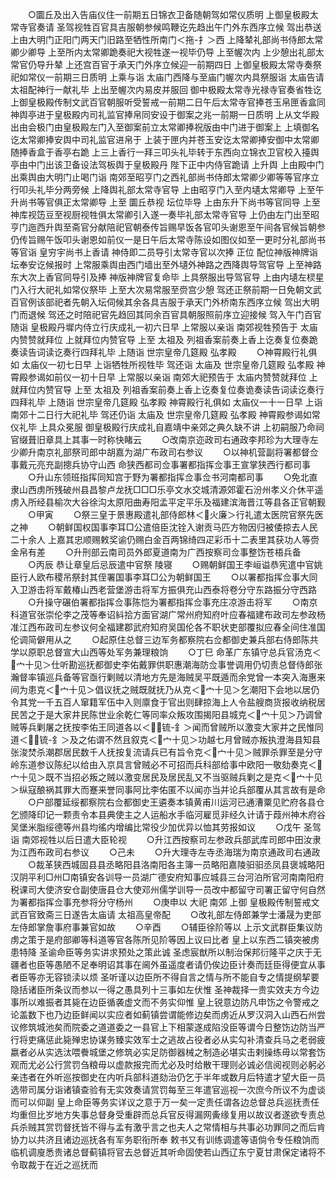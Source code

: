 <!-- { "loadSidebar": true } -->
　　○圜丘及出入告庙仪住一前期五日锦衣卫备随朝驾如常仪质明  上御皇极殿太常寺官奏请  圣驾视牲百官具吉服朝参候鸣鞭讫先趋出午门外东西序立候  驾出恭送  上由大明门正阳门两天门旧路至牺性所南门＜拖-扌＞西  上降辇礼部尚书侍郎太常卿少卿导  上至所内太常卿跪奏祀大视牲遂一视毕仍导  上至幄次内  上少憩出礼部太常官仍导升辇  上还宫百官于承天门外序立候迎一前期四日  上御皇极殿太常寺奏祭祀如常仪一前期三日质明  上乘与诣  太庙门西降与至庙门幄次内具祭服诣  太庙告请  太祖配神行一献礼毕  上出至幄次内易皮并服回  御中极殿太常寺光禄寺官奏省牲讫  上御皇极殿传制文武百官朝服听受誓戒一前期二日午后太常寺官捧苍玉帛匣香盒同神舆亭进于皇极殿内司礼监官捧帛同安设于御案之兆一前期一日质明  上从文华殿出由会极门由皇极殿左门入至御案前立太常卿捧祝版由中门进于御案上  上填御名讫太常卿捧安舆中司礼监官进帛于  上装于匣内并苍玉安讫太常卿捧安御中太常卿随捧香盒于香亭右跪  上三上香行一拜三叩头礼毕转于东西向立锦衣卫官校入擡舆亭由中门出该卫备设法驾板舆于皇极殿丹  陛下正中内侍官跪请  上升舆  上由殿中门出乘舆由大明门止喝门诣  南郊至昭亨门之西礼部尚书侍郎太常卿少卿等等官序立行叩头礼毕分两旁候  上降舆礼部太常寺官导  上由昭亨门入至内壝太常卿导  上至午升尚书等官俱正太常卿导  上至  圜丘恭视  坛位毕导  上由东升下尚书等官同导  上至神库视笾豆至视厨视牲俱太常卿引入遂一奏毕礼部太常寺官导  上仍由左门出至昭亨门迤西升舆至斋官分献陪祀官朝泰传旨赐早饭各官叩头谢恩至午间各官候旨朝参仍传旨赐午饭叩头谢恩如前仪一是日午后太常寺陈设如图仪如至一更时分礼部尚书等官诣  皇穷宇尚书上香请  神侍即二员导引太常寺官以次捧  正位  配位神版神牌诣坛奉安讫候报时  上常服乘舆由西门墙出至外壝外神路之西降舆导驾官导  上至神路东大次上香官同导引及捧  神版神牌官复命毕  上具祭服出导驾官导  上由内壝左棂星门入行大祀礼如常仪祭毕  上至大次易常服至赍宫少憩  驾还正祭前期一日免朝文武百官例该部祀者先朝入坛伺候其余各具吉服于承天门外桥南东西序立候  驾出大明门而退候  驾还之时陪祀官先趋回其同余百官具朝服照前序立迎接候  驾入午门百官随诣  皇极殿丹墀内侍立行庆成礼一初六日早  上常服以亲诣  南郊视牲预告于  太庙内赞赞就拜位  上就拜位内赞官导  上至  太祖及  列祖香案前奏上香上讫奏复位奏跪奏读告词读讫奏行四拜礼毕  上随诣  世宗皇帝几筵殿  弘孝殿
　　○神霄殿行礼俱如  太庙仪一初七日早  上诣牺牲所视牲毕  驾还诣  太庙及  世宗皇帝几筵殿  弘孝殿  神霄殿参谒如前仪一初十日早  上常服以亲诣  南郊大祀预告于  太庙内赞赞就拜位  上就拜位内赞官导  上至  太祖及  列祖香案前奏上香上讫奏复位奏诡奏读告词读讫奏行四拜礼毕  上随诣  世宗皇帝几筵殿  弘孝殿  神霄殿行礼俱如  太庙仪一十一日早  上诣  南郊十二日行大祀礼毕  驾还仍诣  太庙及  世宗皇帝几筵殿  弘孝殿  神霄殿参谒如常仪礼毕  上具众冕服  御皇极殿行庆成礼自嘉靖中亲郊之典久缺不讲  上初嗣服乃命祠官缀葺旧章具上其事一时称快睹云
　　○改南京迩政司右通政李邦珍为大理寺左少卿升南京礼部祭司郎中胡嘉为湖广布政司右参议
　　○以神机营副将署都督佥事戴元亮充副摠兵协守山西  命狭西都司佥事署都指挥佥事王宣掌狭西行都司事
　　○升山东领班指挥同知宫于野为署都指挥佥事佥书河南都司事
　　○免北直隶山西虏所残破州县昌黎卢龙抚□□□乐亭文水交城清源郊霍石汾州孝义介休平遥虏入所经县榆次大谷徐沟太原阳曲寿阳孟平定平乐及福建滨海晋江等县各正官朝觐
　　○甲寅
　　○祭三皇于景惠殿遣礼部侍郎林＜火廉＞行礼遣太医院官祭先医之神
　　○朝鲜国权国事李耳□公遣倍臣沈铨入谢贡马匹方物因归被倭掠去人民二十余人  上嘉其忠顺赐敕奖谕仍赐白金百两锦绮四疋彩币十二表里其获功人等赍金帛有差
　　○升刑部云南司员外郎夏道南为广西按察司佥事整饬苍梧兵备
　　○丙辰  恭让章皇后忌辰遣中官祭  陵寝
　　○赐朝鲜国王李峘谥恭宪遣中官姚臣行人欧布稷吊祭封其侄署国事李耳□公为朝鲜国王
　　○以署都指挥佥事大同入卫游击将军戴椿山西老营堡游击将军方振俱充山西泰将卷分守东路振分守西路
　　○升操守碾伯署都指挥佥事陈恺为署都指挥佥事充庄凉游击将军
　　○南京科道官张崇伦李之茂等奉诏紏拾方面官湖广常州府知府叶应春福建布政司左参政杨准江西布政司左参议何全福建郡武府知府吴国伦各不职状吏部覆拟应春全间住准国伦调简僻用从之
　　○起原住总督三边军务都察院右佥都御史兼兵部右侍郎陈共学以原职总督宣大山西等处军务兼理粮饷
　　○丁巳  命革广东镇守总兵官汤克＜宀十见＞仕听勘巡抚都御史李佑戴罪供职惠潮海防佥事誉调用仍切责总督侍郎张瀚督率镇巡兵备等官亟行剿贼以清地方先是海贼吴平既遁而余党曾一本突入海惠来间为患克＜宀十见＞倡议抚之贼既就抚乃从克＜宀十见＞乞潮阳下会地以居仍令其党一千五百人窜籍军伍中入则廪食于官出则肆掠海上人令盐艘商货报收纳税居民苦之于是大家井民陈世业余乾仁等同率众叛攻围揭阳县城克＜宀十见＞乃调曾贼等兵剿屠之抚按李佑王同道各以＜锍-釒＞闻而曾贼所以激变大家井之民惟同道＜锍-釒＞及之佑谓不然且叙克＜宀十见＞功越七月曾贼亦叛执澄海县知县张浚焚杀潮郡居民数千人抚按复流请兵已有旨令克＜宀十见＞贼罪杀罪至是分守岭东道参议陈纪以给由入京具言曾贼必不可招而兵科部给事中欧阳一敬劾奏克＜宀十见＞既不当招必叛之贼以激变居民及居民乱又不当驱贼兵剿之是克＜宀十见＞纵寇酿祸其罪大而蹇来誉同事阿比李佑匿不以闻亦当并论兵部覆从其言故有是命
　　○户部覆延绥都察院右佥都御史王遴奏本镇黄甫川运河已通漕粟见贮府各县仓乞颁降印记一颗责令本县典使主之人运船水手临河雇觅非经久计请于葭州神木府谷吴堡米脂绥德等州县均徭内增编比常役少加优异以恤其劳报如议
　　○戊午  圣驾诣  南郊视牲以后日遣大臣轮视
　　○升江西按察司左参政兵部武库司郎中田汝隶为江西布政司右参议
　　○己未
　　○升大理寺左寺丞海瑞为南京通政司右通政
　　○裁革狭西城固县县丞略阳县洛南阳各主簿一员略阳嘉陵驲驲丞凤县褒城略阳汉阴平利□州□南镇安各训导一员湖广德安府知事应城县三台河泊所官河南南阳府税课司大使济安仓副使唐县仓大使邓州儒学训导一员改中都留守司署正留守何自然为署都指挥佥事充参将分守杨州
　　○庚申以  大祀  南郊  上御  皇极殿传制誓戒文武百官致斋三日遂告太庙请  太祖高皇帝配
　　○改礼部左侍郎兼学士潘晟为吏部左侍郎掌詹事府事兼官如故
　　○辛酉
　　○辅臣徐阶等以  上示文武群臣集议防虏之策于是府部卿等科道等官各陈所见阶等因上议曰比者  皇上以东西二镇突被虏患特降  圣谕命臣等务实讲求预处之策此诚  圣虑宸猷所以制治保邦衍隆平之庆于无疆者也臣等愚陋不足奉明诏其事在阃外虽遥度者请仍俟边臣计奏而廷臣得便宜从事者臣等亦无容锁渎以烦  圣听谨以边臣所不得自言之情与所不能自专之情提纲挈要隐括诸臣所条议而参以一得之愚具列十三事如左伏惟  圣神裁择一贵实效夫方今边事所以难振者其毙在边臣循袭虚文而不务实仰惟  皇上锐意边防凡申饬之令警戒之论盖数下也乃边臣鲜闻以实应者如蓟镇尝谓能修边矣而虏近从罗汉洞入山西石州尝议修筑城池矣而院委之道道委之一县官上下相蒙遂成陷没臣等谓今日整饬边防当严行将吏痛惩此毙殚忠协谋务臻实效军士之逃故占役者必从实勾补清查兵马之老弱疲嬴者必从实选汰喂餋城堡之修筑必实足防御器械之制造必堪实击剌操练毋以常套饬观而尤必公行赏罚刍粮毋以虚款报完而尤必及时给散干理则必诚必信阅视则必躬必亲违者在外听巡按御史在内听兵部科道劾治仍乞于半年或数月后特遣才望大臣一员选带司属分诣诸镇查验有无实效奏请赏罚每至三年遣官巡视一次庶今所议不为虚谈而可以仰副  皇上命臣等务实详议之意于万一矣一定责任谓各边总督总兵巡抚责任均重但比岁地方失事总督身受重辟而总兵官反得漏网夤缘复用以故议者遂欲专责总兵杀贼其赏罚督抚皆不得与孟有激乎言之也夫人之常情相与共事必功罪同之而后肯协力以共济且诸边巡抚各有军务职衔所奉  敕书又有训练调遣等语倘令专任粮饷而临机调廋悉贵诸总督蓟镇将官去总督近其听命固使若山西辽东宁夏甘肃保定诸将不令取裁于在近之巡抚而
